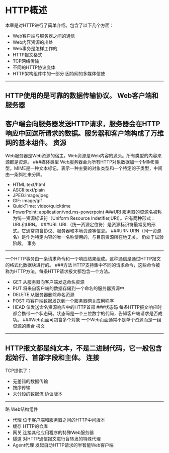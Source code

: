 HTTP概述
====
本章是对HTTP进行了简单介绍。包含了以下几个方面：<br>
* Web客户端与服务器之间的通信
* Web内容资源的出处
* Web事务是怎样工作的
* HTTP报文格式
* TCP网络传输
* 不同的HTTP协议变体
* HTTP架构组件中的一部分
因特网的多媒体信使
----
HTTP使用的是可靠的数据传输协议。
Web客户端和服务器
----
客户端会向服务器发送HTTP请求，服务器会在HTTP响应中回送所请求的数据。服务器和客户端构成了万维网的基本组件。
资源
----
Web服务器是Web资源的宿主。Web资源是Web内容的源头。所有类型的内容来源都是资源。
###媒体类型
Web服务器会为所有HTTP对象数据加一个MIME类型。MIME是一种文本标记，表示一种主要的对象类型和一个特定的子类型，中间由一条斜杠来分隔。
* HTML:text/html
* ASCII:text/plain
* JPEG:image/jpeg
* GIF: image/gif
* QuickTime: video/quicktime
* PowerPoint: application/vnd.ms-powerpoint
###URI
服务器的资源名被称为统一资源标识符（Uniform Resource Indetifier,URI）。它有两种形式：URL和URN。
###URL
URL（统一资源定位符）是资源标识符最常见的形式。它通常包含协议、服务器和本地资源等信息。
###URN
URN（同一资源名）是作为特定内容的唯一名称使用的，与目前资源所在地无关。 仍处于试验阶段。
事务
----
一个HTTP事务由一条请求命令和一个响应结果组成。这种通信是通过HTTP报文的格式化数据块进行的。
###方法
HTTP支持集中不同的请求命令，这些命令被称为HTTP方法。每条HTTP请求报文都包含一个方法。
* GET 从服务器向客户端发送命名资源
* PUT 将来自客户端的数据存储到一个命名的服务器资源中
* DELETE 从服务器删除命名资源
* POST 将客户端数据发送到一个服务器网关应用程序
* HEAD 仅发送命名资源响应中的HTTP首部
###状态码
每条HTTP报文响应时都会携带一个状态码。状态码是一个三位数字的代码，告知客户端请求是否成功。
###Web页面可包含多个对象
一个Web页面通常不是单个资源而是一组资源的集合
报文
----
HTTP报文都是纯文本，不是二进制代码，它一般包含起始行、首部字段和主体。
连接
----
TCP提供了：
* 无差错的数据传输
* 按序传输
* 未分段的数据流
协议版本
----
略
Web结构组件
* 代理
位于客户端和服务器之间的HTTP中间版本
* 缓存
HTTP的仓库
* 网关
连接其他应用程序的特殊Web服务器
* 隧道
对HTTP通信报文进行盲转发的特殊代理
* Agent代理
发起自动HTTP请求的半智能Web客户端


